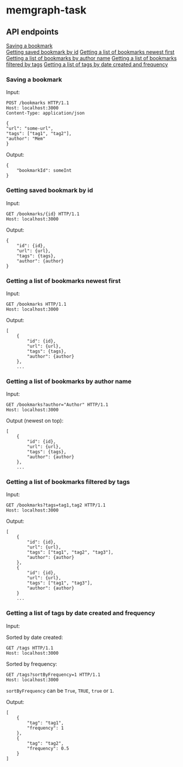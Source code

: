 # memgraph-task

## API endpoints

[Saving a bookmark](#saving-a-bookmark)  
[Getting saved bookmark by id](#getting-saved-bookmark-by-id) 
[Getting a list of bookmarks newest first](#getting-a-list-of-bookmarks-newest-first) 
[Getting a list of bookmarks by author name](getting-a-list-of-bookmarks-by-author-name) 
[Getting a list of bookmarks filtered by tags](#getting-a-list-of-bookmarks-filtered-by-tags) 
[Getting a list of tags by date created and frequency](#getting-a-list-of-tags-by-date-created-and-frequency) 

### Saving a bookmark
Input:
```
POST /bookmarks HTTP/1.1
Host: localhost:3000
Content-Type: application/json

{
"url": "some-url",
"tags": ["tag1", "tag2"],
"author": "Mem"
}
```

Output:
```
{
    "bookmarkId": someInt
}
```

### Getting saved bookmark by id
Input:
```
GET /bookmarks/{id} HTTP/1.1
Host: localhost:3000
```

Output:
```
{
    "id": {id},
    "url": {url},
    "tags": {tags},
    "author": {author}
}
```

### Getting a list of bookmarks newest first
Input:
```
GET /bookmarks HTTP/1.1
Host: localhost:3000
```

Output:
```
[
    {
        "id": {id},
        "url": {url},
        "tags": {tags},
        "author": {author}
    },
    ...
```

### Getting a list of bookmarks by author name
Input:
```
GET /bookmarks?author="Author" HTTP/1.1
Host: localhost:3000
```

Output (newest on top):
```
[
    {
        "id": {id},
        "url": {url},
        "tags": {tags},
        "author": {author}
    },
    ...
```

### Getting a list of bookmarks filtered by tags
Input:
```
GET /bookmarks?tags=tag1,tag2 HTTP/1.1
Host: localhost:3000
```

Output:
```
[
    {
        "id": {id},
        "url": {url},
        "tags": ["tag1", "tag2", "tag3"],
        "author": {author}
    },
    {
        "id": {id},
        "url": {url},
        "tags": ["tag1", "tag3"],
        "author": {author}
    }
    ...
```

### Getting a list of tags by date created and frequency

Input:

Sorted by date created:
```
GET /tags HTTP/1.1
Host: localhost:3000
```

Sorted by frequency:
```
GET /tags?sortByFrequency=1 HTTP/1.1
Host: localhost:3000
```
`sortByFrequency` can be `True`, `TRUE`, `true` or `1`.

Output:
```
[
    {
        "tag": "tag1",
        "frequency": 1
    },
    {
        "tag": "tag2",
        "frequency": 0.5
    }
]
```